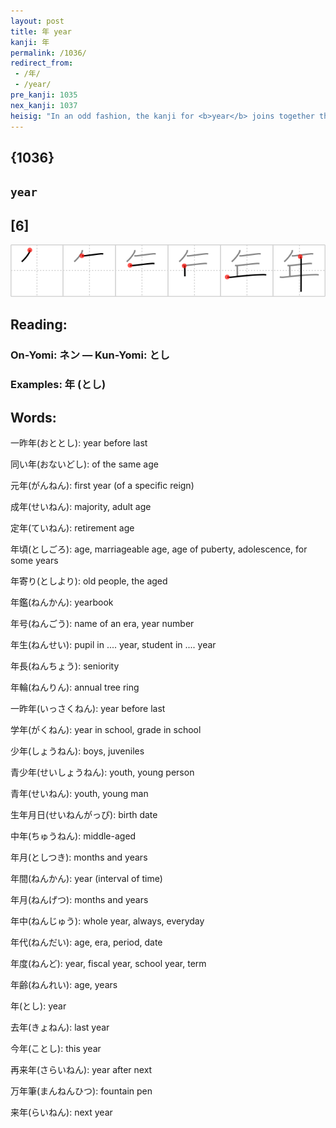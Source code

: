 ```yaml
---
layout: post
title: 年 year
kanji: 年
permalink: /1036/
redirect_from:
 - /年/
 - /year/
pre_kanji: 1035
nex_kanji: 1037
heisig: "In an odd fashion, the kanji for <b>year</b> joins together the element for <i>horse</i>, on the top, and the right half of the element for <i>sunglasses</i>. Think of it as a <i>horse</i> wearing <i>sunglasses with one of the lenses popped out</i>. We will use this latter image again, so learn it now and save yourself the trouble later."
---
```


## {1036}

## `year`

## [6]

<div class="stroke"><img src="../images/E5B9B4.png" /></div>

## Reading:

### On-Yomi: ネン &mdash; Kun-Yomi: とし

### Examples: 年 (とし)

## Words:

一昨年(おととし): year before last

同い年(おないどし): of the same age

元年(がんねん): first year (of a specific reign)

成年(せいねん): majority, adult age

定年(ていねん): retirement age

年頃(としごろ): age, marriageable age, age of puberty, adolescence, for some years

年寄り(としより): old people, the aged

年鑑(ねんかん): yearbook

年号(ねんごう): name of an era, year number

年生(ねんせい): pupil in .... year, student in .... year

年長(ねんちょう): seniority

年輪(ねんりん): annual tree ring

一昨年(いっさくねん): year before last

学年(がくねん): year in school, grade in school

少年(しょうねん): boys, juveniles

青少年(せいしょうねん): youth, young person

青年(せいねん): youth, young man

生年月日(せいねんがっぴ): birth date

中年(ちゅうねん): middle-aged

年月(としつき): months and years

年間(ねんかん): year (interval of time)

年月(ねんげつ): months and years

年中(ねんじゅう): whole year, always, everyday

年代(ねんだい): age, era, period, date

年度(ねんど): year, fiscal year, school year, term

年齢(ねんれい): age, years

年(とし): year

去年(きょねん): last year

今年(ことし): this year

再来年(さらいねん): year after next

万年筆(まんねんひつ): fountain pen

来年(らいねん): next year
